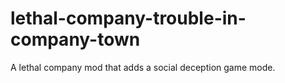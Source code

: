 # lethal-company-trouble-in-company-town
A lethal company mod that adds a social deception game mode.
